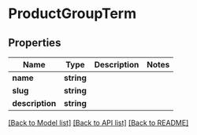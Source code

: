 # ProductGroupTerm

## Properties
Name | Type | Description | Notes
------------ | ------------- | ------------- | -------------
**name** | **string** |  | 
**slug** | **string** |  | 
**description** | **string** |  | 

[[Back to Model list]](../../README.md#documentation-for-models) [[Back to API list]](../../README.md#documentation-for-api-endpoints) [[Back to README]](../../README.md)

